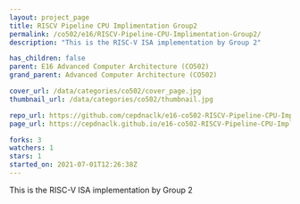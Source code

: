 ```yaml
---
layout: project_page
title: RISCV Pipeline CPU Implimentation Group2
permalink: /co502/e16/RISCV-Pipeline-CPU-Implimentation-Group2/
description: "This is the RISC-V ISA implementation by Group 2"

has_children: false
parent: E16 Advanced Computer Architecture (CO502)
grand_parent: Advanced Computer Architecture (CO502)

cover_url: /data/categories/co502/cover_page.jpg
thumbnail_url: /data/categories/co502/thumbnail.jpg

repo_url: https://github.com/cepdnaclk/e16-co502-RISCV-Pipeline-CPU-Implimentation-Group2
page_url: https://cepdnaclk.github.io/e16-co502-RISCV-Pipeline-CPU-Implimentation-Group2

forks: 3
watchers: 1
stars: 1
started_on: 2021-07-01T12:26:38Z
---
```

This is the RISC-V ISA implementation by Group 2

